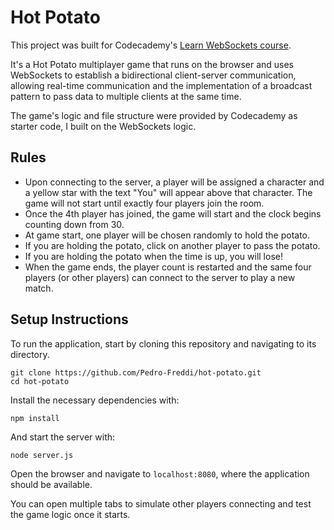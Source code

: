 # Hot Potato

This project was built for Codecademy's [Learn WebSockets course](https://www.codecademy.com/learn/learn-websockets).

It's a Hot Potato multiplayer game that runs on the browser and uses WebSockets to establish a bidirectional client-server communication, allowing real-time communication and the implementation of a broadcast pattern to pass data to multiple clients at the same time.

The game's logic and file structure were provided by Codecademy as starter code, I built on the WebSockets logic.

## Rules

* Upon connecting to the server, a player will be assigned a character and a yellow star with the text "You" will appear above that character. The game will not start until exactly four players join the room.
* Once the 4th player has joined, the game will start and the clock begins counting down from 30.
* At game start, one player will be chosen randomly to hold the potato.
* If you are holding the potato, click on another player to pass the potato.
* If you are holding the potato when the time is up, you will lose!
* When the game ends, the player count is restarted and the same four players (or other players) can connect to the server to play a new match.

## Setup Instructions

To run the application, start by cloning this repository and navigating to its directory.
```
git clone https://github.com/Pedro-Freddi/hot-potato.git
cd hot-potato
```
Install the necessary dependencies with:
```
npm install
```
And start the server with:
```
node server.js
```
Open the browser and navigate to ``localhost:8080``, where the application should be available.

You can open multiple tabs to simulate other players connecting and test the game logic once it starts.

